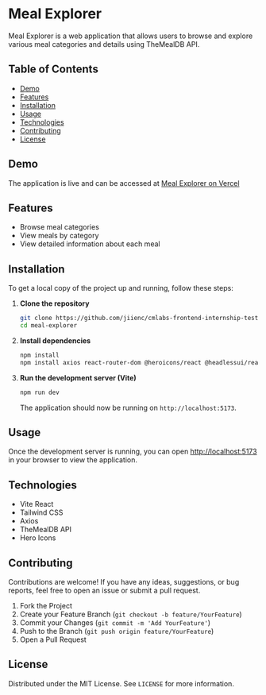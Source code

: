 # Meal Explorer

Meal Explorer is a web application that allows users to browse and explore various meal categories and details using TheMealDB API.

## Table of Contents

- [Demo](#demo)
- [Features](#features)
- [Installation](#installation)
- [Usage](#usage)
- [Technologies](#technologies)
- [Contributing](#contributing)
- [License](#license)

## Demo

The application is live and can be accessed at [Meal Explorer on Vercel](https://your-vercel-deployment-url.vercel.app)

## Features

- Browse meal categories
- View meals by category
- View detailed information about each meal

## Installation

To get a local copy of the project up and running, follow these steps:

1. **Clone the repository**
    ```bash
    git clone https://github.com/jiienc/cmlabs-frontend-internship-test.git
    cd meal-explorer
    ```

2. **Install dependencies**
    ```bash
    npm install
    npm install axios react-router-dom @heroicons/react @headlessui/react
    ```

3. **Run the development server (Vite)**
    ```bash
    npm run dev
    ```

    The application should now be running on `http://localhost:5173`.

## Usage

Once the development server is running, you can open [http://localhost:5173](http://localhost:5173) in your browser to view the application.

## Technologies

- Vite React
- Tailwind CSS
- Axios
- TheMealDB API
- Hero Icons

## Contributing

Contributions are welcome! If you have any ideas, suggestions, or bug reports, feel free to open an issue or submit a pull request.

1. Fork the Project
2. Create your Feature Branch (`git checkout -b feature/YourFeature`)
3. Commit your Changes (`git commit -m 'Add YourFeature'`)
4. Push to the Branch (`git push origin feature/YourFeature`)
5. Open a Pull Request

## License

Distributed under the MIT License. See `LICENSE` for more information.
